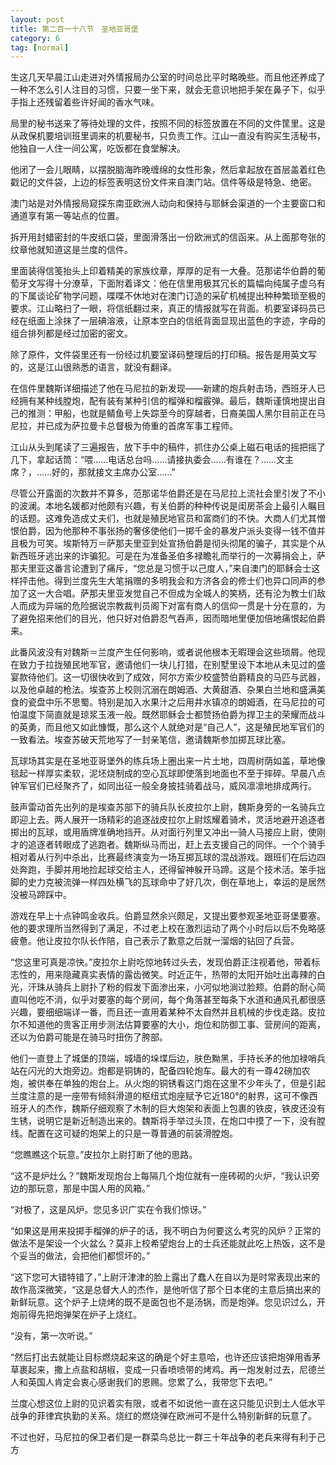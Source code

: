 ```yaml
---
layout: post
title: 第二百一十八节　圣地亚哥堡
category: 6
tag: [normal]
---
```


生这几天早晨江山走进对外情报局办公室的时间总比平时略晚些。而且他还养成了一种不怎么引人注目的习惯，只要一坐下来，就会无意识地把手架在鼻子下，似乎手指上还残留着些许好闻的香水气味。

局里的秘书送来了等待处理的文件，按照不同的标签放置在不同的文件筐里。这是从政保机要培训班里调来的机要秘书，只负责工作。江山一直没有购买生活秘书，他独自一人住一间公寓，吃饭都在食堂解决。

他闭了一会儿眼睛，以摆脱脑海昨晚缠绵的女性形象，然后拿起放在首层盖着红色戳记的文件袋，上边的标签表明这份文件来自澳门站。信件等级是特急、绝密。

澳门站是对外情报局窥探东南亚欧洲人动向和保持与耶稣会渠道的一个主要窗口和通道享有第一等站点的位置。

拆开用封蜡密封的牛皮纸口袋，里面滑落出一份欧洲式的信函来。从上面那夸张的纹章他就知道这是兰度的信件。

里面装得信笺抬头上印着精美的家族纹章，厚厚的足有一大叠。范那诺华伯爵的葡萄牙文写得十分潦草，下面附着译文：他在信里用极其冗长的篇幅向纯属子虚乌有的下属谈论矿物学问题，喋喋不休地对在澳门订造的采矿机械提出种种繁琐至极的要求。江山略扫了一眼，将信纸翻过来，真正的情报就写在背面。机要室译码员已经在纸面上涂抹了一层碘溶液，让原本空白的信纸背面显现出蓝色的字迹，字母的组合排列都是经过加密的密文。

除了原件，文件袋里还有一份经过机要室译码整理后的打印稿。报告是用英文写的，这是江山很熟悉的语言，就没有翻译。

在信件里魏斯详细描述了他在马尼拉的新发现――新建的炮兵射击场，西班牙人已经拥有某种线膛炮，配有装有某种引信的榴弹和榴霰弹。最后，魏斯谨慎地提出自己的推测：甲船，也就是鲭鱼号上失踪至今的穿越者，日裔美国人黑尔目前正在马尼拉，并已成为萨拉曼卡总督极为倚重的首席军事工程师。

江山从头到尾读了三遍报告，放下手中的稿件，抓住办公桌上磁石电话的摇把摇了几下，拿起话筒：“喂……电话总台吗……请接执委会……有谁在？……文主席？，……好的，那就接文主席办公室……”

尽管公开露面的次数并不算多，范那诺华伯爵还是在马尼拉上流社会里引发了不小的波澜。本地名媛都对他颇有兴趣，有关伯爵的种种传说是闺房茶会上最引人瞩目的话题。这难免造成丈夫们，也就是殖民地官员和富商们的不快。大商人们尤其憎恨伯爵，因为他那种不事张扬的奢侈使他们一掷千金的暴发户派头变得一钱不值并且极为可笑。埃斯特万＝萨那夫里亚到处宣扬伯爵是彻头彻尾的骗子，其实是个从新西班牙逃出来的诈骗犯。可是在为准备圣伯多禄瞻礼而举行的一次募捐会上，萨那夫里亚这番言论遭到了痛斥，“您总是习惯于以己度人，”来自澳门的耶稣会士这样抨击他。得到兰度先生大笔捐赠的多明我会和方济各会的修士们也异口同声的参加了这一大合唱。萨那夫里亚发觉自己不但成为全城人的笑柄，还有沦为教士们敌人而成为异端的危险据说宗教裁判员阁下对富有商人的信仰一贯是十分在意的，为了避免招来他们的目光，他只好对伯爵忍气吞声，因而暗地里便加倍地痛恨起伯爵来。

此番风波没有对魏斯＝兰度产生任何影响，或者说他根本无暇理会这些琐屑。他现在致力于拉拢殖民地军官，邀请他们一块儿打猎，在别墅里设下本地从未见过的盛宴款待他们。这一切很快收到了成效，阿尔方索少校盛赞伯爵精良的马匹与武器，以及他卓越的枪法。埃查苏上校则沉溺在朗姆酒、大黄甜酒、杂果白兰地和盛满美食的瓷盘中乐不思蜀。特别是加入水果汁之后用井水镇凉的朗姆酒，在马尼拉的可怕温度下简直就是琼浆玉液一般。既然耶稣会士都赞扬伯爵为捍卫主的荣耀而战斗的英勇，而且他又如此慷慨，那么这个人就绝对是“自己人”，这是殖民地军官们的一致看法。埃查苏破天荒地写了一封亲笔信，邀请魏斯参加掷瓦球比塞。

瓦球场其实是在圣地亚哥堡外的练兵场上圈出来一片土地，四周树荫如盖，草地像毯起一样厚实柔软，泥坯烧制成的空心瓦球即使落到地面也不至于摔碎。早晨八点钟军官们已经聚齐了，如同出征一般全身披挂骑着战马，威风凛凛地排成两行。

鼓声雷动首先出列的是埃查苏部下的骑兵队长皮拉尔上尉，魏斯身旁的一名骑兵立即迎上去。两人展开一场精彩的追逐战皮拉尔上尉炫耀着骑术，灵活地避开追逐者掷出的瓦球，或用盾牌准确地挡开。从对面行列里又冲出一骑人马接应上尉，使刚才的追逐者转眼成了逃跑者。魏斯纵马而出，赶上去支援自己的同伴。一个个骑手相对着从行列中杀出，比赛最终演变为一场互掷瓦球的混战游戏。跟班们在后边四处奔跑，手脚并用地捡起球交给主人，还得留神躲开马蹄。这是个技术活。笨手拙脚的史力克被流弹一样四处横飞的瓦球命中了好几次，倒在草地上，幸运的是居然没被马蹄踩中。

游戏在早上十点钟鸣金收兵。伯爵显然余兴颇足，又提出要参观圣地亚哥堡要塞。他的要求理所当然得到了满足，不过老上校在激烈运动了两个小时后以后不免略感疲惫。他让皮拉尔队长作陪，自己表示了歉意之后就一溜烟的钻回了兵营。

“您这里可真是凉快。”皮拉尔上尉吃惊地转过头去，发现伯爵正注视着他，带着标志性的，用来隐藏真实表情的露齿微笑。时近正午，热带的太阳开始吐出毒辣的白光，汗珠从骑兵上尉扑了粉的假发下面渗出来，小河似地淌过脸颊。伯爵的耐心简直叫他吃不消，似乎对要塞的每个房间，每个角落甚至每条下水道和通风孔都很感兴趣，要细细端详一番，而且还一直用着某种不太自然并且机械的步伐走路。皮拉尔不知道他的贵客正用步测法估算要塞的大小，炮位和防御工事、营房间的距离，还以为伯爵可能是在骑马时扭伤了胯部。

他们一直登上了城堡的顶端，城墙的垛堞后边，肤色黝黑，手持长矛的他加禄哨兵站在闪光的大炮旁边。炮都是铜铸的，配备四轮炮车。最大的有一尊42磅加农炮，被供奉在单独的炮台上。从火炮的铜锈看这门炮在这里不少年头了，但是引起兰度注意的是一座带有倾斜滑道的枢纽式炮座赋予它近180°的射界，这可不像西班牙人的杰作，魏斯仔细观察了木制的巨大炮架和表面上包裹的铁皮，铁皮还没有生锈，说明它是新近制造出来的。魏斯将手举过头顶，在炮口中摸了一下，没有膛线。配置在这可疑的炮架上的只是一尊普通的前装滑膛炮。

“您瞧瞧这个玩意。”皮拉尔上尉打断了他的思路。

“这不是炉灶么？”魏斯发现炮台上每隔几个炮位就有一座砖砌的火炉，“我认识旁边的那玩意，那是中国人用的风箱。”

“对极了，这是风炉。您见多识广实在令我们惊讶。”

“如果这是用来投掷手榴弹的炉子的话，我不明白为何要这么考究的风炉？正常的做法不是架设一个火盆么？莫非上校希望炮台上的士兵还能就此吃上热饭，这不是个妥当的做法，会把他们都惯坏的。”

“这下您可大错特错了，”上尉汗津津的脸上露出了蠢人在自以为是时常表现出来的故作高深微笑，“这是总督大人的杰作，是他听信了那个日本佬的主意后搞出来的新鲜玩意。这个炉子上烧烤的既不是面包也不是汤锅，而是炮弹。您见识过么，开炮前得先把炮弹架在炉子上烧红。

“没有，第一次听说。”

“然后打出去就能让目标燃烧起来这的确是个好主意哈，也许还应该把炮弹用香茅草裹起来，撒上点盐和胡椒，变成一只香喷喷带的烤鸡。再一炮发射过去，尼德兰人和英国人肯定会衷心感谢我们的恩赐。您累了么，我带您下去吧。”

兰度心想这位上尉的见识着实有限，或者不如说他一直在这只能见识到土人低水平战争的菲律宾执勤的关系。烧红的燃烧弹在欧洲可不是什么特别新鲜的玩意了。

不过也好，马尼拉的保卫者们是一群菜鸟总比一群三十年战争的老兵来得有利于己方
